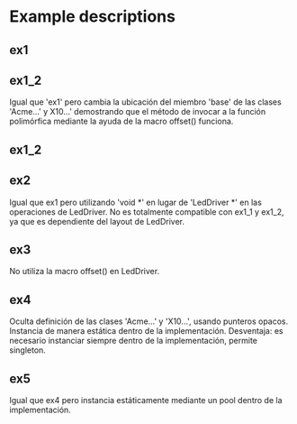 # Example descriptions

## ex1

## ex1_2
Igual que 'ex1' pero cambia la ubicación del miembro 'base' de las 
clases 'Acme...' y X10...' demostrando que el método de invocar a la función 
polimórfica mediante la ayuda de la macro offset() funciona.

## ex1_2

## ex2
Igual que ex1 pero utilizando 'void *' en lugar de 'LedDriver *' en las 
operaciones de LedDriver. No es totalmente compatible con ex1_1 y ex1_2, ya que 
es dependiente del layout de LedDriver.

## ex3
No utiliza la macro offset() en LedDriver.

## ex4
Oculta definición de las clases 'Acme...' y 'X10...', usando punteros 
opacos. Instancia de manera estática dentro de la implementación. Desventaja: 
es necesario instanciar siempre dentro de la implementación, permite singleton.

## ex5
Igual que ex4 pero instancia estáticamente mediante un pool dentro de la 
implementación.
